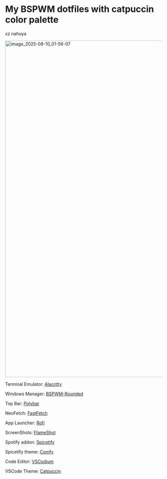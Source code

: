 # My BSPWM dotfiles with catpuccin color palette
xz nahuya

<img width="1919" height="1079" alt="image_2025-08-10_01-56-07" src="https://github.com/user-attachments/assets/d4f94dd2-dca7-4605-a3e3-1547d72a68fb" />


Terminal Emulator: [Alacritty](https://github.com/alacritty/alacritty)

Windows Manager: [BSPWM-Rounded](https://aur.archlinux.org/bspwm-rounded-corners.git)

Top Bar: [Polybar](https://github.com/polybar/polybar)

NeoFetch: [FastFetch](https://github.com/fastfetch-cli/fastfetch)

App Launcher: [Rofi](https://github.com/davatorium/rofi)

ScreenShots: [FlameShot](https://flameshot.org/)

Spotify addon: [Spicetify](https://spicetify.app/)

Spicetify theme: [Comfy](https://github.com/Comfy-Themes/Spicetify)

Code Editor: [VSCodium](https://vscodium.com/)

VSCode Theme: [Catpuccin](https://github.com/catppuccin/vscode)
